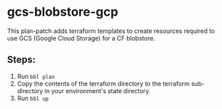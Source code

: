 # gcs-blobstore-gcp

This plan-patch adds terraform templates to create resources required to use
GCS (Google Cloud Storage) for a CF blobstore.

## Steps:

1. Run `bbl plan`
1. Copy the contents of the terraform directory to the terraform sub-directory
   in your environment's state directory.
1. Run `bbl up`
